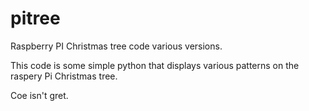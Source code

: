 # pitree
Raspberry PI Christmas tree code various versions.

This code is some simple python that displays various patterns on the raspery Pi Christmas tree.

Coe isn't gret.
